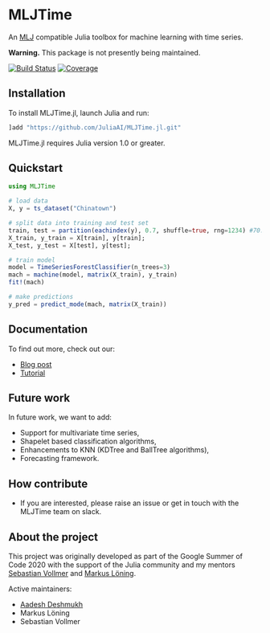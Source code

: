 # MLJTime
An [MLJ](https://github.com/JuliaAI/MLJ.jl) compatible Julia toolbox for machine learning with
time series.

**Warning.** This package is not presently being maintained.

[![Build Status](https://github.com/JuliaAI/MLJTime.jl/workflows/CI/badge.svg)](https://github.com/JuliaAI/MLJTime.jl/actions)
[![Coverage](http://codecov.io/github/JuliaAI/MLJTime.jl/coverage.svg?branch=master)](http://codecov.io/github/JuliaAI/MLJTime.jl?branch=master)


## Installation
To install MLJTime.jl, launch Julia and run:
```julia
]add "https://github.com/JuliaAI/MLJTime.jl.git"
```
MLJTime.jl requires Julia version 1.0 or greater.

## Quickstart 
```julia
using MLJTime

# load data
X, y = ts_dataset("Chinatown")

# split data into training and test set
train, test = partition(eachindex(y), 0.7, shuffle=true, rng=1234) #70:30 split
X_train, y_train = X[train], y[train];
X_test, y_test = X[test], y[test];

# train model
model = TimeSeriesForestClassifier(n_trees=3)
mach = machine(model, matrix(X_train), y_train)
fit!(mach)

# make predictions
y_pred = predict_mode(mach, matrix(X_train))
```

## Documentation
To find out more, check out our:

* [Blog post](https://nextjournal.com/aa25desh)
* [Tutorial](https://github.com/aa25desh/MLJTimeTutorials.jl)

## Future work
In future work, we want to add:

* Support for multivariate time series,
* Shapelet based classification algorithms,
* Enhancements to KNN (KDTree and BallTree algorithms),
* Forecasting framework.

## How contribute
* If you are interested, please raise an issue or get in touch with the MLJTime team on slack. 

## About the project
This project was originally developed as part of the Google Summer of Code 2020 with the support of the Julia community and my mentors [Sebastian Vollmer](https://warwick.ac.uk/fac/sci/maths/people/staff/vollmer/) and [Markus Löning](https://github.com/mloning).

Active maintainers: 
* [Aadesh Deshmukh](https://github.com/aa25desh)
* Markus Löning
* Sebastian Vollmer

